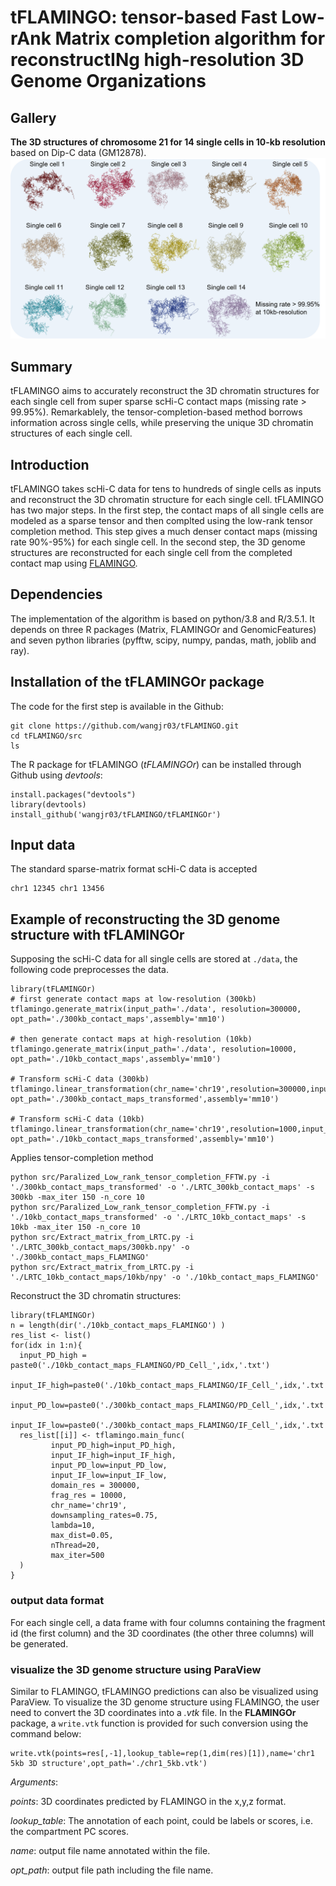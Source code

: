 # tFLAMINGO: **t**ensor-based **F**ast **L**ow-r**A**nk **M**atrix completion algorithm for reconstruct**IN**g high-resolution 3D **G**enome **O**rganizations
## Gallery
**The 3D structures of chromosome 21 for 14 single cells in 10-kb resolution** based on Dip-C data (GM12878).
![chr21_Dip-C](./predictions/images/chr21_Dip-C.png)

## Summary
tFLAMINGO aims to accurately reconstruct the 3D chromatin structures for each single cell from super sparse scHi-C contact maps (missing rate > 99.95%). Remarkablely, the tensor-completion-based method borrows information across single cells, while preserving the unique 3D chromatin structures of each single cell.

## Introduction
tFLAMINGO takes scHi-C data for tens to hundreds of single cells as inputs and reconstruct the 3D chromatin structure for each single cell. tFLAMINGO has two major steps. In the first step, the contact maps of all single cells are modeled as a sparse tensor and then complted using the low-rank tensor completion method. This step gives a much denser contact maps (missing rate 90%-95%) for each single cell. In the second step, the 3D genome structures are reconstructed for each single cell from the completed contact map using [FLAMINGO](https://github.com/wangjr03/FLAMINGO/).

## Dependencies
The implementation of the algorithm is based on python/3.8 and R/3.5.1. It depends on three R packages (Matrix, FLAMINGOr and GenomicFeatures) and seven python libraries (pyfftw, scipy, numpy, pandas, math, joblib and ray).

## Installation of the tFLAMINGOr package
The code for the first step is available in the Github: <br>
```
git clone https://github.com/wangjr03/tFLAMINGO.git
cd tFLAMINGO/src
ls
```
The R package for tFLAMINGO (*tFLAMINGOr*) can be installed through Github using *devtools*:<br>
```
install.packages("devtools")
library(devtools)
install_github('wangjr03/tFLAMINGO/tFLAMINGOr')
```
## Input data
The standard sparse-matrix format scHi-C data is accepted
```
chr1 12345 chr1 13456
```
## Example of reconstructing the 3D genome structure with tFLAMINGOr
Supposing the scHi-C data for all single cells are stored at `./data`, the following code preprocesses the data.
```
library(tFLAMINGOr)
# first generate contact maps at low-resolution (300kb)
tflamingo.generate_matrix(input_path='./data', resolution=300000, opt_path='./300kb_contact_maps',assembly='mm10')

# then generate contact maps at high-resolution (10kb)
tflamingo.generate_matrix(input_path='./data', resolution=10000, opt_path='./10kb_contact_maps',assembly='mm10')

# Transform scHi-C data (300kb)
tflamingo.linear_transformation(chr_name='chr19',resolution=300000,input_path='./300kb_contact_maps',  opt_path='./300kb_contact_maps_transformed',assembly='mm10')

# Transform scHi-C data (10kb)
tflamingo.linear_transformation(chr_name='chr19',resolution=1000,input_path='./10kb_contact_maps',  opt_path='./10kb_contact_maps_transformed',assembly='mm10')
```
Applies tensor-completion method
```
python src/Paralized_Low_rank_tensor_completion_FFTW.py -i './300kb_contact_maps_transformed' -o './LRTC_300kb_contact_maps' -s 300kb -max_iter 150 -n_core 10
python src/Paralized_Low_rank_tensor_completion_FFTW.py -i './10kb_contact_maps_transformed' -o './LRTC_10kb_contact_maps' -s 10kb -max_iter 150 -n_core 10
python src/Extract_matrix_from_LRTC.py -i './LRTC_300kb_contact_maps/300kb.npy' -o './300kb_contact_maps_FLAMINGO'
python src/Extract_matrix_from_LRTC.py -i './LRTC_10kb_contact_maps/10kb/npy' -o './10kb_contact_maps_FLAMINGO'
```
Reconstruct the 3D chromatin structures:
```
library(tFLAMINGOr)
n = length(dir('./10kb_contact_maps_FLAMINGO') )
res_list <- list()
for(idx in 1:n){
  input_PD_high = paste0('./10kb_contact_maps_FLAMINGO/PD_Cell_',idx,'.txt')
  input_IF_high=paste0('./10kb_contact_maps_FLAMINGO/IF_Cell_',idx,'.txt')
  input_PD_low=paste0('./300kb_contact_maps_FLAMINGO/PD_Cell_',idx,'.txt')
  input_IF_low=paste0('./300kb_contact_maps_FLAMINGO/IF_Cell_',idx,'.txt')
  res_list[[i]] <- tflamingo.main_func(
         input_PD_high=input_PD_high,
         input_IF_high=input_IF_high,
         input_PD_low=input_PD_low,
         input_IF_low=input_IF_low,
         domain_res = 300000,
         frag_res = 10000,
         chr_name='chr19',
         downsampling_rates=0.75,
         lambda=10,
         max_dist=0.05,
         nThread=20,
         max_iter=500
  )
}
```
### output data format
For each single cell, a data frame with four columns containing the fragment id (the first column) and the 3D coordinates (the other three columns) will be generated.

### visualize the 3D genome structure using ParaView
Similar to FLAMINGO, tFLAMINGO predictions can also be visualized using ParaView. To visualize the 3D genome structure using FLAMINGO, the user need to convert the 3D coordinates into a *.vtk* file. In the **FLAMINGOr** package, a `write.vtk` function is provided for such conversion using the command below:<br>
```
write.vtk(points=res[,-1],lookup_table=rep(1,dim(res)[1]),name='chr1 5kb 3D structure',opt_path='./chr1_5kb.vtk')
```
*Arguments*:<br>

*points*: 3D coordinates predicted by FLAMINGO in the x,y,z format. <br>

*lookup_table*: The annotation of each point, could be labels or scores, i.e. the compartment PC scores.<br>

*name*: output file name annotated within the file.<br>

*opt_path*: output file path including the file name. <br>
